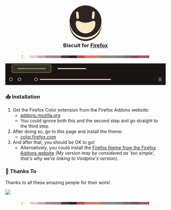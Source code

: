 <h3 align="center">
  <img src="https://raw.githubusercontent.com/Biscuit-Colorscheme/.github/main/assets/icon-dark-nobg.png" width="100"/><br/>
  Biscuit for <a href="https://firefox.com">Firefox</a>
</h3>

<p align="center">
  <img src="https://raw.githubusercontent.com/Biscuit-Colorscheme/.github/main/assets/color-cycle-light.png" alt="Biscuit palette" width="400" />
</p>

<p align="center">
  <img src="assets/showcase.png"/>
</p>

### 📥 Installation
1. Get the Firefox Color extension from the Firefox Addons website:
   * [addons.mozilla.org](https://addons.mozilla.org/en-US/firefox/addon/firefox-color/)
   * You could ignore both this and the second step and go straight to the third step.
2. After doing so, go to this page and install the theme:
   * [color.firefox.com](https://color.firefox.com/?theme=XQAAAALyAQAAAAAAAABBKYhm849SCicxcT_m3XcGHf3p79EhVPWDZjvkqSASmCJAHUsaIUojJfPH18O3H5MQs3XGdXNWdoKZYFpmywIypZSMPW7nq32T5ZuGfGoTt7jyG6uD7EOktV3BK5OvONgfUGYkcCnXuUK2puWCmqssZw2ROzifwhvD6Be1KMIsCBswBDX8xgmUyoP3Hk-wiFIAngkS10MR-riVaJRPheUKibKm9HBjzXXnZ_eHN-ZKYvgmX6M1YodjEQcc625F2bKDz2nCQtka7NVvKDtiklpiW1bziUEccTtIwbmNm2Tv6iTIaEhcQnv2rrn5vlZH4cT_5z-Ing)
3. And after that, you should be OK to go!
   * Alternatively, you could install the [Firefox theme from the Firefox Addons website](https://addons.mozilla.org/en-US/firefox/addon/biscuit-dark-moss-green "Made by voidpine, respect to them for letting us use this.") *(My version may be considered as 'too simple', that's why we're linking to Voidpine's version)*.

### 💝 Thanks To
Thanks to all these amazing people for their work!

<a href="https://github.com/biscuit-colorscheme/firefox/graphs/contributors">
<img src="https://contrib.rocks/image?repo=biscuit-colorscheme/firefox" />
</a>

<p align="center">
  <img src="https://raw.githubusercontent.com/Biscuit-Colorscheme/.github/main/assets/color-cycle-light.png" alt="Biscuit palette" width="400" />
</p>
